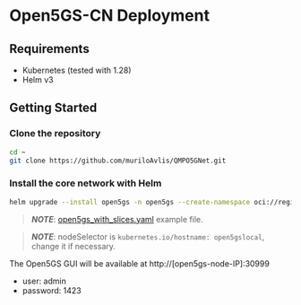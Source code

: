 # Open5GS-CN Deployment

## Requirements

- Kubernetes (tested with 1.28)
- Helm v3

## Getting Started

### Clone the repository

```sh
cd ~
git clone https://github.com/muriloAvlis/QMPO5GNet.git
```

### Install the core network with Helm

```sh
helm upgrade --install open5gs -n open5gs --create-namespace oci://registry-1.docker.io/gradiant/open5gs --version 2.2.2 -f ~/QMPO5GNet/configs/open5gs-cn/open5gs_with_slices.yaml
```

> **_NOTE_**: [open5gs_with_slices.yaml](../../configs/open5gs-cn/open5gs_with_slices.yaml) example file.

> **_NOTE_**: nodeSelector is `kubernetes.io/hostname: open5gslocal`, change it if necessary.

The Open5GS GUI will be available at http://[open5gs-node-IP]:30999
- user: admin
- password: 1423